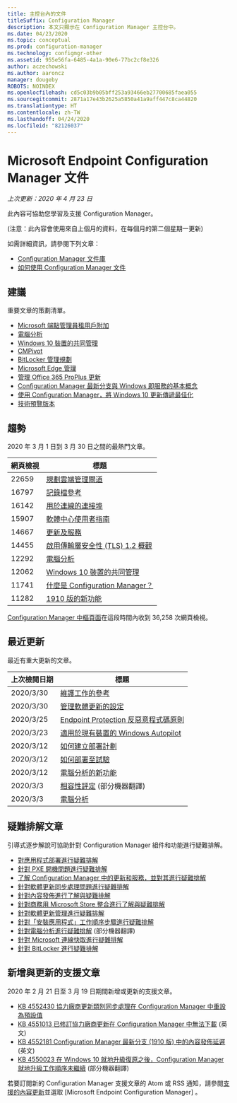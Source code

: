 ```yaml
---
title: 主控台內的文件
titleSuffix: Configuration Manager
description: 本文只顯示在 Configuration Manager 主控台中。
ms.date: 04/23/2020
ms.topic: conceptual
ms.prod: configuration-manager
ms.technology: configmgr-other
ms.assetid: 955e56fa-6485-4a1a-90e6-77bc2cf8e326
author: aczechowski
ms.author: aaroncz
manager: dougeby
ROBOTS: NOINDEX
ms.openlocfilehash: cd5c03b9b05bff253a93466eb27700685faea055
ms.sourcegitcommit: 2871a17e43b2625a5850a41a9aff447c8ca44820
ms.translationtype: HT
ms.contentlocale: zh-TW
ms.lasthandoff: 04/24/2020
ms.locfileid: "82126037"
---
```

<!-- 
- Feature 1357546
- This page displays in-console, under the Community workspace, Documentation node. 
- Don't use any relative links; must be full https://docs.microsoft.com and language neutral
- Process: https://microsoft.sharepoint.com/teams/ConfigMgr/Documents/ContentPub/Data%20collection%20process%20for%20Feature%201357546%20In-console%20documentation.docx?web=1
-->

# <a name="microsoft-endpoint-configuration-manager-documentation"></a>Microsoft Endpoint Configuration Manager 文件

*上次更新：2020 年 4 月 23 日*

此內容可協助您學習及支援 Configuration Manager。

(注意：此內容會使用來自上個月的資料，在每個月的第二個星期一更新)

如需詳細資訊，請參閱下列文章：

- [Configuration Manager 文件庫](https://docs.microsoft.com/mem/configmgr)  
- [如何使用 Configuration Manager 文件](https://docs.microsoft.com/mem/configmgr/core/understand/use-docs)

## <a name="recommended"></a>建議

重要文章的策劃清單。

- [Microsoft 端點管理員租用戶附加](https://docs.microsoft.com/mem/configmgr/tenant-attach/device-sync-actions)
- [電腦分析](https://docs.microsoft.com/mem/configmgr/desktop-analytics/overview)
- [Windows 10 裝置的共同管理](https://docs.microsoft.com/mem/configmgr/comanage/overview)  
- [CMPivot](https://docs.microsoft.com/mem/configmgr/core/servers/manage/cmpivot)  
- [BitLocker 管理規劃](https://docs.microsoft.com/mem/configmgr/protect/plan-design/bitlocker-management)  
- [Microsoft Edge 管理](https://docs.microsoft.com/mem/configmgr/apps/deploy-use/deploy-edge)  
- [管理 Office 365 ProPlus 更新](https://docs.microsoft.com/mem/configmgr/sum/deploy-use/manage-office-365-proplus-updates)  
- [Configuration Manager 最新分支與 Windows 即服務的基本概念](https://docs.microsoft.com/mem/configmgr/core/understand/configuration-manager-and-windows-as-service)
- [使用 Configuration Manager，將 Windows 10 更新傳遞最佳化](https://docs.microsoft.com/mem/configmgr/sum/deploy-use/optimize-windows-10-update-delivery)
- [技術預覽版本](https://docs.microsoft.com/mem/configmgr/core/get-started/technical-preview)

## <a name="trending"></a>趨勢

2020 年 3 月 1 日到 3 月 30 日之間的最熱門文章。

| 網頁檢視 | 標題 |
|------------|-------|
| 22659 | [規劃雲端管理閘道](https://docs.microsoft.com/configmgr/core/clients/manage/cmg/plan-cloud-management-gateway) |
| 16797 | [記錄檔參考](https://docs.microsoft.com/configmgr/core/plan-design/hierarchy/log-files) |
| 16142 | [用於連線的連接埠](https://docs.microsoft.com/configmgr/core/plan-design/hierarchy/ports) |
| 15907 | [軟體中心使用者指南](https://docs.microsoft.com/configmgr/core/understand/software-center) |
| 14667 | [更新及服務](https://docs.microsoft.com/configmgr/core/servers/manage/updates) |
| 14455 | [啟用傳輸層安全性 (TLS) 1.2 概觀](https://docs.microsoft.com/configmgr/core/plan-design/security/enable-tls-1-2) |
| 12292 | [電腦分析](https://docs.microsoft.com/configmgr/desktop-analytics/overview) |
| 12062 | [Windows 10 裝置的共同管理](https://docs.microsoft.com/configmgr/comanage/overview) |
| 11741 | [什麼是 Configuration Manager？](https://docs.microsoft.com/configmgr/core/understand/introduction) |
| 11282 | [1910 版的新功能](https://docs.microsoft.com/configmgr/core/plan-design/changes/whats-new-in-version-1910) |

[Configuration Manager 中樞頁面](https://docs.microsoft.com/mem/configmgr/)在這段時間內收到 36,258 次網頁檢視。

## <a name="recently-updated"></a>最近更新

最近有重大更新的文章。

| 上次檢閱日期 | 標題 |
|---------------|-------|
| 2020/3/30 | [維護工作的參考](https://docs.microsoft.com/configmgr/core/servers/manage/reference-for-maintenance-tasks) |
| 2020/3/30 | [管理軟體更新的設定](https://docs.microsoft.com/configmgr/sum/get-started/manage-settings-for-software-updates) |
| 2020/3/25 | [Endpoint Protection 反惡意程式碼原則](https://docs.microsoft.com/configmgr/protect/deploy-use/endpoint-antimalware-policies) |
| 2020/3/23 | [適用於現有裝置的 Windows Autopilot](https://docs.microsoft.com/configmgr/osd/deploy-use/windows-autopilot-for-existing-devices) |
| 2020/3/12 | [如何建立部署計劃](https://docs.microsoft.com/configmgr/desktop-analytics/create-deployment-plans) |
| 2020/3/12 | [如何部署至試驗](https://docs.microsoft.com/configmgr/desktop-analytics/deploy-pilot) |
| 2020/3/12 | [電腦分析的新功能](https://docs.microsoft.com/configmgr/desktop-analytics/whats-new) |
| 2020/3/3 | [相容性評定](https://docs.microsoft.com/configmgr/desktop-analytics/compat-assessment) \(部分機器翻譯\) |
| 2020/3/3 | [電腦分析](https://docs.microsoft.com/configmgr/desktop-analytics/overview) |

## <a name="troubleshooting-articles"></a>疑難排解文章

引導式逐步解說可協助針對 Configuration Manager 組件和功能進行疑難排解。

- [對應用程式部署進行疑難排解](https://docs.microsoft.com/mem/configmgr/apps/understand/app-deployment-technical-reference)
- [針對 PXE 開機問題進行疑難排解](https://support.microsoft.com/help/4468612)
- [了解 Configuration Manager 中的更新和服務，並對其進行疑難排解](https://support.microsoft.com/help/4490424)
- [針對軟體更新同步處理問題進行疑難排解](https://support.microsoft.com/help/10059)
- [針對內容發佈進行了解與疑難排解](https://support.microsoft.com/help/4482728)
- [針對商務用 Microsoft Store 整合進行了解與疑難排解](https://docs.microsoft.com/mem/configmgr/apps/deploy-use/troubleshoot-microsoft-store-for-business-integration)
- [針對軟體更新管理進行疑難排解](https://support.microsoft.com/help/10680)
- [針對「安裝應用程式」工作順序步驟進行疑難排解](https://support.microsoft.com/help/18408/)
- [針對電腦分析進行疑難排解](https://docs.microsoft.com/mem/configmgr/desktop-analytics/troubleshooting) \(部分機器翻譯\)
- [針對 Microsoft 連線快取進行疑難排解](https://docs.microsoft.com/mem/configmgr/core/servers/deploy/configure/troubleshoot-microsoft-connected-cache)
- [針對 BitLocker 進行疑難排解](https://docs.microsoft.com/mem/configmgr/protect/tech-ref/bitlocker/troubleshoot)

## <a name="new-and-updated-support-articles"></a>新增與更新的支援文章

2020 年 2 月 21 日至 3 月 19 日期間新增或更新的支援文章。

- [KB 4552430 協力廠商更新類別同步處理在 Configuration Manager 中重設為預設值](https://support.microsoft.com/help/4552430)
- [KB 4551013 已修訂協力廠商更新在 Configuration Manager 中無法下載](https://support.microsoft.com/help/4551013) \(英文\)
- [KB 4552181 Configuration Manager 最新分支 (1910 版) 中的內容發佈延遲](https://support.microsoft.com/help/4552181) \(英文\)
- [KB 4550023 在 Windows 10 就地升級復原之後，Configuration Manager 就地升級工作順序未繼續](https://support.microsoft.com/help/4550023) \(部分機器翻譯\)

若要訂閱新的 Configuration Manager 支援文章的 Atom 或 RSS 通知，請參閱[支援的內容更新](https://support.microsoft.com/help/4089498/)並選取 [Microsoft Endpoint Configuration Manager]  。  
